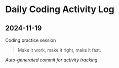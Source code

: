 # Daily Coding Activity Log

## 2024-11-19

Coding practice session

> Make it work, make it right, make it fast.

*Auto-generated commit for activity tracking*
